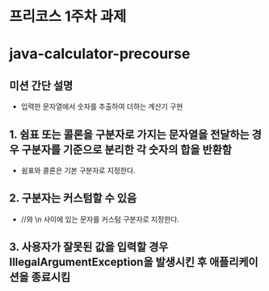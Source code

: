 # 프리코스 1주차 과제
# java-calculator-precourse

## 미션 간단 설명
- 입력한 문자열에서 숫자를 추출하여 더하는 계산기 구현
## 1. 쉼표 또는 콜론을 구분자로 가지는 문자열을 전달하는 경우 구분자를 기준으로 분리한 각 숫자의 합을 반환함
- 쉼표와 콜론은 기본 구분자로 지정한다. 
## 2. 구분자는 커스텀할 수 있음
- //와 \n 사이에 있는 문자를 커스텀 구분자로 지정한다.

## 3. 사용자가 잘못된 값을 입력할 경우 IllegalArgumentException을 발생시킨 후 애플리케이션을 종료시킴